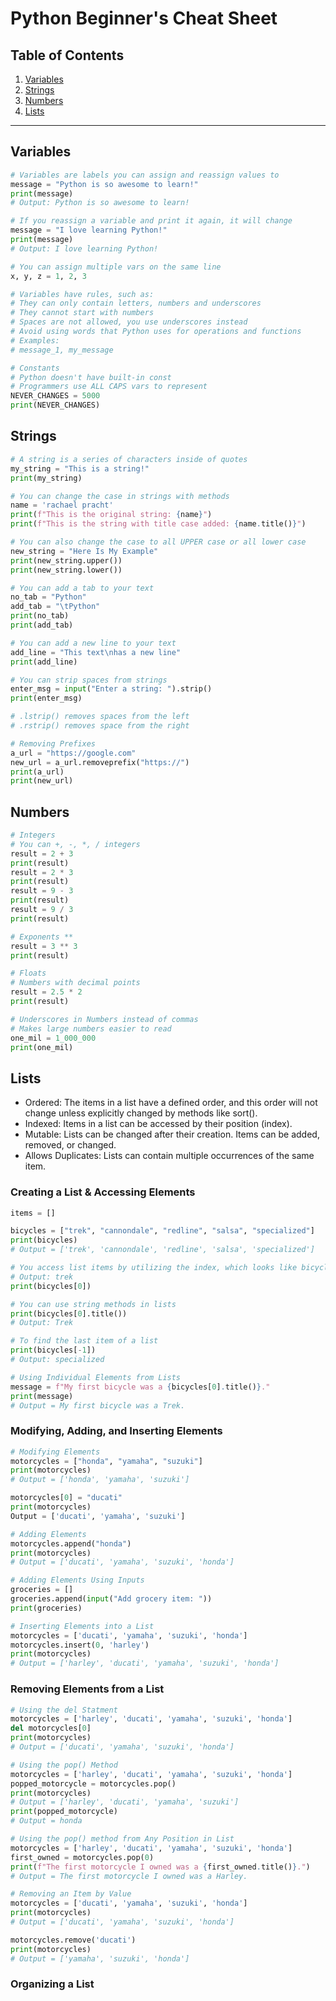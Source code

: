 # Python Beginner's Cheat Sheet

## Table of Contents
1. [Variables](#variables)
2. [Strings](#strings)
3. [Numbers](#numbers)
4. [Lists](#lists)


---

## Variables
```python
# Variables are labels you can assign and reassign values to
message = "Python is so awesome to learn!"
print(message)
# Output: Python is so awesome to learn!

# If you reassign a variable and print it again, it will change
message = "I love learning Python!"
print(message)
# Output: I love learning Python!

# You can assign multiple vars on the same line
x, y, z = 1, 2, 3

# Variables have rules, such as:
# They can only contain letters, numbers and underscores
# They cannot start with numbers
# Spaces are not allowed, you use underscores instead
# Avoid using words that Python uses for operations and functions
# Examples:
# message_1, my_message

# Constants
# Python doesn't have built-in const
# Programmers use ALL CAPS vars to represent
NEVER_CHANGES = 5000
print(NEVER_CHANGES)
```

## Strings
```python
# A string is a series of characters inside of quotes
my_string = "This is a string!"
print(my_string)

# You can change the case in strings with methods
name = 'rachael pracht'
print(f"This is the original string: {name}")
print(f"This is the string with title case added: {name.title()}")

# You can also change the case to all UPPER case or all lower case
new_string = "Here Is My Example"
print(new_string.upper())
print(new_string.lower())

# You can add a tab to your text
no_tab = "Python"
add_tab = "\tPython"
print(no_tab)
print(add_tab)

# You can add a new line to your text
add_line = "This text\nhas a new line"
print(add_line)

# You can strip spaces from strings
enter_msg = input("Enter a string: ").strip()
print(enter_msg)

# .lstrip() removes spaces from the left
# .rstrip() removes space from the right

# Removing Prefixes
a_url = "https://google.com"
new_url = a_url.removeprefix("https://")
print(a_url)
print(new_url)

```

## Numbers
```python
# Integers
# You can +, -, *, / integers
result = 2 + 3
print(result)
result = 2 * 3
print(result)
result = 9 - 3
print(result)
result = 9 / 3
print(result)

# Exponents **
result = 3 ** 3
print(result)

# Floats
# Numbers with decimal points
result = 2.5 * 2
print(result)

# Underscores in Numbers instead of commas
# Makes large numbers easier to read
one_mil = 1_000_000
print(one_mil)

```

## Lists

- Ordered: The items in a list have a defined order, and this order will not change unless explicitly changed by methods like sort().
- Indexed: Items in a list can be accessed by their position (index).
- Mutable: Lists can be changed after their creation. Items can be added, removed, or changed.
- Allows Duplicates: Lists can contain multiple occurrences of the same item.

### Creating a List & Accessing Elements
```python
items = []

bicycles = ["trek", "cannondale", "redline", "salsa", "specialized"]
print(bicycles)
# Output = ['trek', 'cannondale', 'redline', 'salsa', 'specialized']

# You access list items by utilizing the index, which looks like bicycles[0]
# Output: trek
print(bicycles[0])

# You can use string methods in lists
print(bicycles[0].title())
# Output: Trek

# To find the last item of a list
print(bicycles[-1])
# Output: specialized

# Using Individual Elements from Lists
message = f"My first bicycle was a {bicycles[0].title()}."
print(message)
# Output = My first bicycle was a Trek.
```
### Modifying, Adding, and Inserting Elements
```python
# Modifying Elements
motorcycles = ["honda", "yamaha", "suzuki"]
print(motorcycles)
# Output = ['honda', 'yamaha', 'suzuki']

motorcycles[0] = "ducati"
print(motorcycles)
Output = ['ducati', 'yamaha', 'suzuki']

# Adding Elements
motorcycles.append("honda")
print(motorcycles)
# Output = ['ducati', 'yamaha', 'suzuki', 'honda']

# Adding Elements Using Inputs
groceries = []
groceries.append(input("Add grocery item: "))
print(groceries)

# Inserting Elements into a List
motorcycles = ['ducati', 'yamaha', 'suzuki', 'honda']
motorcycles.insert(0, 'harley')
print(motorcycles)
# Output = ['harley', 'ducati', 'yamaha', 'suzuki', 'honda']
```
### Removing Elements from a List
```python
# Using the del Statment
motorcycles = ['harley', 'ducati', 'yamaha', 'suzuki', 'honda']
del motorcycles[0]
print(motorcycles)
# Output = ['ducati', 'yamaha', 'suzuki', 'honda']

# Using the pop() Method
motorcycles = ['harley', 'ducati', 'yamaha', 'suzuki', 'honda']
popped_motorcycle = motorcycles.pop()
print(motorcycles)
# Output = ['harley', 'ducati', 'yamaha', 'suzuki']
print(popped_motorcycle)
# Output = honda

# Using the pop() method from Any Position in List
motorcycles = ['harley', 'ducati', 'yamaha', 'suzuki', 'honda']
first_owned = motorcycles.pop(0)
print(f"The first motorcycle I owned was a {first_owned.title()}.")
# Output = The first motorcycle I owned was a Harley.

# Removing an Item by Value
motorcycles = ['ducati', 'yamaha', 'suzuki', 'honda']
print(motorcycles)
# Output = ['ducati', 'yamaha', 'suzuki', 'honda']

motorcycles.remove('ducati')
print(motorcycles)
# Output = ['yamaha', 'suzuki', 'honda']
```
### Organizing a List
```python

```
